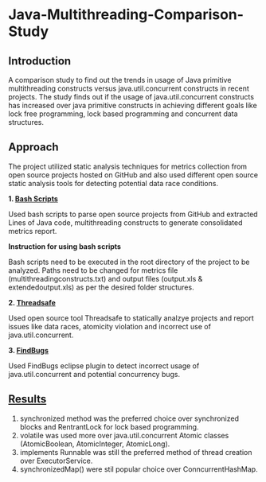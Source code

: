 # Java-Multithreading-Comparison-Study

## Introduction
A comparison study to find out the trends in usage of  Java primitive multithreading constructs versus java.util.concurrent constructs in recent projects. The study finds out if the usage of java.util.concurrent constructs has increased over java primitive constructs in achieving different goals like lock free programming, lock based programming and concurrent data structures.

## Approach
The project utilized static analysis techniques for metrics collection from open source projects hosted on GitHub and also used different open source static analysis tools for detecting potential data race conditions.

**1. [Bash Scripts](/Bash%20Scripts)**

Used bash scripts to parse open source projects from GitHub and extracted Lines of Java code, multithreading constructs to generate consolidated metrics report.

**Instruction for using bash scripts**

Bash scripts need to be executed in the root directory of the project to be analyzed.  Paths need to be changed for metrics file (multithreadingconstructs.txt) and output files (output.xls & extendedoutput.xls) as per the desired folder structures.

**2. [Threadsafe](https://marketplace.eclipse.org/content/threadsafe)**

Used open source tool Threadsafe to statically analzye projects and report issues like data races, atomicity violation and incorrect use of java.util.concurrent.

**3. [FindBugs](https://marketplace.eclipse.org/content/findbugs-eclipse-plugin)**

Used FindBugs eclipse plugin to detect incorrect usage of java.util.concurrent and potential concurrency bugs.

## [Results](/Results)

1. synchronized method was the preferred choice over synchronized blocks and RentrantLock for lock based programming.
2. volatile was used more over java.util.concurrent Atomic classes (AtomicBoolean, AtomicInteger, AtomicLong).
3. implements Runnable was still the preferred method of thread creation over ExecutorService.
4. synchronizedMap() were stil popular choice over ConncurrentHashMap.






